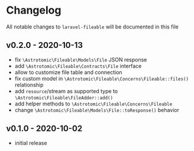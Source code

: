 # Changelog

All notable changes to `laravel-fileable` will be documented in this file

## v0.2.0 - 2020-10-13

- fix `\Astrotomic\Fileable\Models\File` JSON response
- add `\Astrotomic\Fileable\Contracts\File` interface
- allow to customize file table and connection
- fix custom model in `\Astrotomic\Fileable\Concerns\Fileable::files()` relationship
- add `resource`/stream as supported type to `\Astrotomic\Fileable\FileAdder::add()`
- add helper methods to `\Astrotomic\Fileable\Concerns\Fileable`
- change `\Astrotomic\Fileable\Models\File::toResponse()` behavior

## v0.1.0 - 2020-10-02

-   initial release
